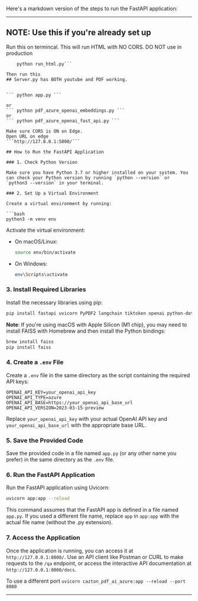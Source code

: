 Here's a markdown version of the steps to run the FastAPI application:  
   
---  

## NOTE: Use this if you're already set up
Run this on termincal. This will run HTML with NO CORS. DO NOT use in production
``` cd UI
    python run_html.py```

Then run this
## Server.py has BOTH youtube and PDF working. 


``` python app.py ```

or
``` python pdf_azure_openai_embeddings.py ```
or 
``` python pdf_azure_openai_fast_api.py ```

Make sure CORS is ON on Edge. 
Open URL on edge
```http://127.0.0.1:5000/```
   
## How to Run the FastAPI Application  
   
### 1. Check Python Version  
   
Make sure you have Python 3.7 or higher installed on your system. You can check your Python version by running `python --version` or `python3 --version` in your terminal.  
   
### 2. Set Up a Virtual Environment  
   
Create a virtual environment by running:  
   
```bash  
python3 -m venv env  
```  
   
Activate the virtual environment:  
   
- On macOS/Linux:  
  
  ```bash  
  source env/bin/activate  
  ```  
   
- On Windows:  
  
  ```bash  
  env\Scripts\activate  
  ```  
   
### 3. Install Required Libraries  
   
Install the necessary libraries using pip:  
   
```bash  
pip install fastapi uvicorn PyPDF2 langchain tiktoken openai python-dotenv pydantic faiss-cpu  
```  
   
**Note**: If you're using macOS with Apple Silicon (M1 chip), you may need to install FAISS with Homebrew and then install the Python bindings:  
   
```bash  
brew install faiss  
pip install faiss  
```  
   
### 4. Create a `.env` File  
   
Create a `.env` file in the same directory as the script containing the required API keys:  
   
```  
OPENAI_API_KEY=your_openai_api_key  
OPENAI_API_TYPE=azure  
OPENAI_API_BASE=https://your_openai_api_base_url  
OPENAI_API_VERSION=2023-03-15-preview  
```  
   
Replace `your_openai_api_key` with your actual OpenAI API key and `your_openai_api_base_url` with the appropriate base URL.  
   
### 5. Save the Provided Code  
   
Save the provided code in a file named `app.py` (or any other name you prefer) in the same directory as the `.env` file.  
   
### 6. Run the FastAPI Application  
   
Run the FastAPI application using Uvicorn:  
   
```bash  
uvicorn app:app --reload  
```  
   
This command assumes that the FastAPI app is defined in a file named `app.py`. If you used a different file name, replace `app` in `app:app` with the actual file name (without the .py extension).  
   
### 7. Access the Application  
   
Once the application is running, you can access it at `http://127.0.0.1:8000/`. Use an API client like Postman or CURL to make requests to the `/qa` endpoint, or access the interactive API documentation at `http://127.0.0.1:8000/docs`.  

To use a different port
```uvicorn cazton_pdf_ai_azure:app --reload --port 8080  ```

   
---